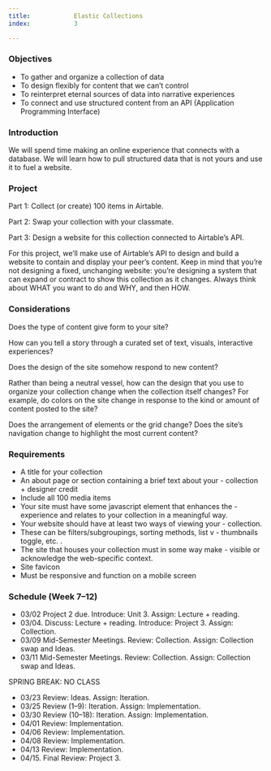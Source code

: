 ```yaml
---
title:            Elastic Collections
index:            3

---
```


### Objectives
- To gather and organize a collection of data
- To design flexibly for content that we can’t control
- To reinterpret eternal sources of data into narrative experiences
- To connect and use structured content from an API (Application Programming Interface)

### Introduction
We will spend time making an online experience that connects with a database. We will learn how to pull structured data that is not yours and use it to fuel a website.

### Project
Part 1: Collect (or create) 100 items in Airtable.

Part 2: Swap your collection with your classmate.

Part 3: Design a website for this collection connected to Airtable’s API.

For this project, we’ll make use of Airtable’s API to design and build a website to contain and display your peer’s content. Keep in mind that you’re not designing a fixed, unchanging website: you’re designing a system that can expand or contract to show this collection as it changes. Always think about WHAT you want to do and WHY, and then HOW.

### Considerations

Does the type of content give form to your site?

How can you tell a story through a curated set of text, visuals, interactive experiences?

Does the design of the site somehow respond to new content?

Rather than being a neutral vessel, how can the design that you use to organize your collection change when the collection itself changes? For example, do colors on the site change in response to the kind or amount of content posted to the site?

Does the arrangement of elements or the grid change? Does the site’s navigation change to highlight the most current content?

### Requirements
- A title for your collection
- An about page or section containing a brief text about your - collection + designer credit
- Include all 100 media items
- Your site must have some javascript element that enhances the - experience and relates to your collection in a meaningful way.
- Your website should have at least two ways of viewing your - collection.
- These can be filters/subgroupings, sorting methods, list v - thumbnails toggle, etc. . 
- The site that houses your collection must in some way make - visible or acknowledge the web-specific context.
- Site favicon
- Must be responsive and function on a mobile screen


### Schedule (Week 7–12)
- 03/02 Project 2 due. Introduce: Unit 3. Assign: Lecture + reading.
- 03/04. Discuss: Lecture + reading. Introduce: Project 3. Assign: Collection.
- 03/09 Mid-Semester Meetings. Review: Collection. Assign: Collection swap and Ideas.
- 03/11 Mid-Semester Meetings. Review: Collection. Assign: Collection swap and Ideas.

SPRING BREAK: NO CLASS

- 03/23 Review: Ideas. Assign: Iteration.
- 03/25 Review (1–9): Iteration. Assign: Implementation.
- 03/30 Review (10–18): Iteration. Assign: Implementation.
- 04/01 Review: Implementation.
- 04/06 Review: Implementation.
- 04/08 Review: Implementation.
- 04/13 Review: Implementation.
- 04/15. Final Review: Project 3.
